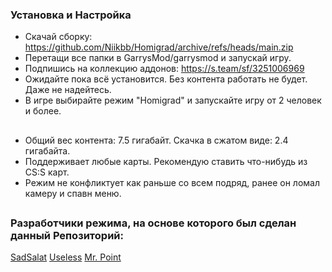 ### Установка и Настройка
- Скачай сборку: https://github.com/Niikbb/Homigrad/archive/refs/heads/main.zip
- Перетащи все папки в GarrysMod/garrysmod и запускай игру.
- Подпишись на коллекцию аддонов: https://s.team/sf/3251006969
- Ожидайте пока всё установится. Без контента работать не будет. Даже не надейтесь.
- В игре выбирайте режим "Homigrad" и запускайте игру от 2 человек и более.
##
- Общий вес контента: 7.5 гигабайт. Скачка в сжатом виде: 2.4 гигабайта.
- Поддерживает любые карты. Рекомендую ставить что-нибудь из CS:S карт.
- Режим не конфликтует как раньше со всем подряд, ранее он ломал камеру и спавн меню.
##
### Разработчики режима, на основе которого был сделан данный Репозиторий:
[SadSalat](https://github.com/sadsalat)
[Useless](https://github.com/uzelezz123)
[Mr. Point](https://github.com/MrPointlezz)
